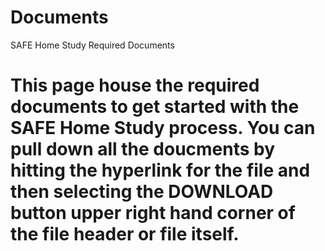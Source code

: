 # Documents
SAFE Home Study Required Documents
# This page house the required documents to get started with the SAFE Home Study process.  You can pull down all the doucments by hitting the hyperlink for the file and then selecting the DOWNLOAD button upper right hand corner of the file header or file itself. 
